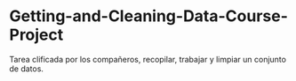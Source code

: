 # Getting-and-Cleaning-Data-Course-Project
Tarea clificada por los compañeros, recopilar, trabajar y limpiar un conjunto de datos.

